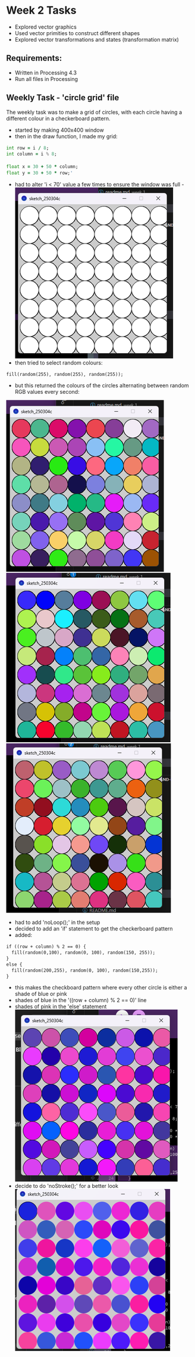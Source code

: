# Week 2 Tasks

- Explored vector graphics
- Used vector primities to construct different shapes
- Explored vector transformations and states (transformation matrix)

## Requirements:

- Written in Processing 4.3
- Run all files in Processing


## Weekly Task - 'circle grid' file

The weekly task was to make a grid of circles, with each circle having a different colour in a checkerboard pattern.

- started by making 400x400 window
- then in the draw function, I made my grid:

```for (int i = 0; i < 70; i++) 
int row = i / 8;
int column = i % 8;

float x = 30 + 50 * column;
float y = 30 + 50 * row;'
```

- had to alter 'i < 70' value a few times to ensure the window was full
-![alt text](images/image.png)
- then tried to select random colours:
```
fill(random(255), random(255), random(255));
```
- but this returned the colours of the circles alternating between random RGB values every second:

![alt text](images/image-1.png)  ![alt text](images/image-2.png)
![alt text](images/image-3.png)
- had to add 'noLoop();' in the setup
- decided to add an 'if' statement to get the checkerboard pattern
- added:
```
if ((row + column) % 2 == 0) {
  fill(random(0,100), random(0, 100), random(150, 255));
}
else {
  fill(random(200,255), random(0, 100), random(150,255));
}
```
- this makes the checkboard pattern where every other circle is either a shade of blue or pink
- shades of blue in the '((row + column) % 2 == 0)' line
- shades of pink in the 'else' statement
![alt text](images/image-4.png) 
- decide to do 'noStroke();' for a better look
 ![alt text](images/image-5.png) 